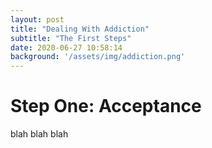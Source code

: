 ```yaml
---
layout: post
title: "Dealing With Addiction"
subtitle: "The First Steps"
date: 2020-06-27 10:58:14
background: '/assets/img/addiction.png'
---
```


# **Step One: Acceptance**

blah blah blah
